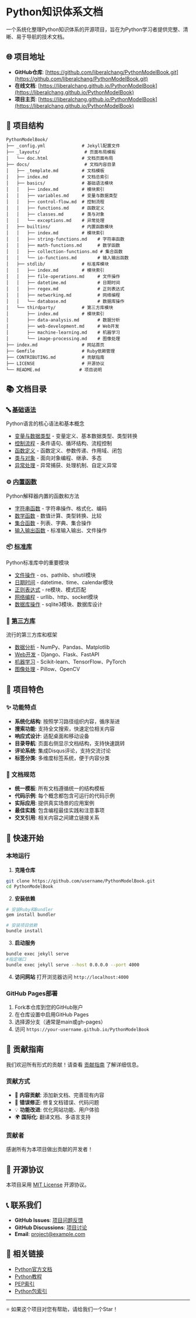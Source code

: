# Python知识体系文档

一个系统化整理Python知识体系的开源项目，旨在为Python学习者提供完整、清晰、易于导航的技术文档。

## 🌐 项目地址

- **GitHub仓库**: [https://github.com/liberalchang/PythonModelBook.git](https://github.com/liberalchang/PythonModelBook.git)
- **在线文档**: [https://liberalchang.github.io/PythonModelBook](https://liberalchang.github.io/PythonModelBook)
- **项目主页**: [https://liberalchang.github.io/PythonModelBook](https://liberalchang.github.io/PythonModelBook)

## 📁 项目结构

```
PythonModelBook/
├── _config.yml              # Jekyll配置文件
├── _layouts/                 # 页面布局模板
│   └── doc.html             # 文档页面布局
├── docs/                     # 文档内容目录
│   ├── _template.md         # 文档模板
│   ├── index.md             # 文档总索引
│   ├── basics/              # 基础语法模块
│   │   ├── index.md         # 模块索引
│   │   ├── variables.md     # 变量与数据类型
│   │   ├── control-flow.md  # 控制流程
│   │   ├── functions.md     # 函数定义
│   │   ├── classes.md       # 类与对象
│   │   └── exceptions.md    # 异常处理
│   ├── builtins/            # 内置函数模块
│   │   ├── index.md         # 模块索引
│   │   ├── string-functions.md    # 字符串函数
│   │   ├── math-functions.md      # 数学函数
│   │   ├── collection-functions.md # 集合函数
│   │   └── io-functions.md        # 输入输出函数
│   ├── stdlib/              # 标准库模块
│   │   ├── index.md         # 模块索引
│   │   ├── file-operations.md     # 文件操作
│   │   ├── datetime.md            # 日期时间
│   │   ├── regex.md               # 正则表达式
│   │   ├── networking.md          # 网络编程
│   │   └── database.md            # 数据库操作
│   └── thirdparty/          # 第三方库模块
│       ├── index.md         # 模块索引
│       ├── data-analysis.md       # 数据分析
│       ├── web-development.md     # Web开发
│       ├── machine-learning.md    # 机器学习
│       └── image-processing.md    # 图像处理
├── index.md                 # 网站首页
├── Gemfile                  # Ruby依赖管理
├── CONTRIBUTING.md          # 贡献指南
├── LICENSE                  # 开源协议
└── README.md               # 项目说明
```

## 📚 文档目录

### 🔤 [基础语法](docs/basics/)
Python语言的核心语法和基本概念
- [变量与数据类型](docs/basics/variables.md) - 变量定义、基本数据类型、类型转换
- [控制流程](docs/basics/control-flow.md) - 条件语句、循环结构、流程控制
- [函数定义](docs/basics/functions.md) - 函数定义、参数传递、作用域、闭包
- [类与对象](docs/basics/classes.md) - 面向对象编程、继承、多态
- [异常处理](docs/basics/exceptions.md) - 异常捕获、处理机制、自定义异常

### ⚙️ [内置函数](docs/builtins/)
Python解释器内置的函数和方法
- [字符串函数](docs/builtins/string-functions.md) - 字符串操作、格式化、编码
- [数学函数](docs/builtins/math-functions.md) - 数值计算、类型转换、比较
- [集合函数](docs/builtins/collection-functions.md) - 列表、字典、集合操作
- [输入输出函数](docs/builtins/io-functions.md) - 标准输入输出、文件操作

### 📦 [标准库](docs/stdlib/)
Python标准库中的重要模块
- [文件操作](docs/stdlib/file-operations.md) - os、pathlib、shutil模块
- [日期时间](docs/stdlib/datetime.md) - datetime、time、calendar模块
- [正则表达式](docs/stdlib/regex.md) - re模块、模式匹配
- [网络编程](docs/stdlib/networking.md) - urllib、http、socket模块
- [数据库操作](docs/stdlib/database.md) - sqlite3模块、数据库设计

### 🚀 [第三方库](docs/thirdparty/)
流行的第三方库和框架
- [数据分析](docs/thirdparty/data-analysis.md) - NumPy、Pandas、Matplotlib
- [Web开发](docs/thirdparty/web-development.md) - Django、Flask、FastAPI
- [机器学习](docs/thirdparty/machine-learning.md) - Scikit-learn、TensorFlow、PyTorch
- [图像处理](docs/thirdparty/image-processing.md) - Pillow、OpenCV

## 🎯 项目特色

### ✨ 功能特点
- **系统化结构**: 按照学习路径组织内容，循序渐进
- **搜索功能**: 支持全文搜索，快速定位相关内容
- **响应式设计**: 适配桌面和移动设备
- **目录导航**: 页面右侧显示文档结构，支持快速跳转
- **评论系统**: 集成Disqus评论，支持交流讨论
- **标签分类**: 多维度标签系统，便于内容分类

### 📖 文档规范
- **统一模板**: 所有文档遵循统一的结构模板
- **代码示例**: 每个概念都包含可运行的代码示例
- **实际应用**: 提供真实场景的应用案例
- **最佳实践**: 包含编程最佳实践和注意事项
- **交叉引用**: 相关内容之间建立链接关系

## 🚀 快速开始

### 本地运行

1. **克隆仓库**
```bash
git clone https://github.com/username/PythonModelBook.git
cd PythonModelBook
```

2. **安装依赖**
```bash
# 安装Ruby和Bundler
gem install bundler

# 安装项目依赖
bundle install
```

3. **启动服务**
```bash
bundle exec jekyll serve
#指定端口
bundle exec jekyll serve --host 0.0.0.0 --port 4000 
```

4. **访问网站**
打开浏览器访问 `http://localhost:4000`

### GitHub Pages部署

1. Fork本仓库到您的GitHub账户
2. 在仓库设置中启用GitHub Pages
3. 选择源分支（通常是main或gh-pages）
4. 访问 `https://your-username.github.io/PythonModelBook`

## 🤝 贡献指南

我们欢迎所有形式的贡献！请查看 [贡献指南](CONTRIBUTING.md) 了解详细信息。

### 贡献方式
- 📝 **内容贡献**: 添加新文档、完善现有内容
- 🐛 **错误修正**: 修复文档错误、代码问题
- 💡 **功能改进**: 优化网站功能、用户体验
- 🌍 **国际化**: 翻译文档、多语言支持

### 贡献者

感谢所有为本项目做出贡献的开发者！

<!-- 贡献者列表将自动生成 -->

## 📄 开源协议

本项目采用 [MIT License](LICENSE) 开源协议。

## 📞 联系我们

- **GitHub Issues**: [项目问题反馈](https://github.com/username/PythonModelBook/issues)
- **GitHub Discussions**: [项目讨论](https://github.com/username/PythonModelBook/discussions)
- **Email**: project@example.com

## 🔗 相关链接

- [Python官方文档](https://docs.python.org/3/)
- [Python教程](https://docs.python.org/3/tutorial/)
- [PEP索引](https://www.python.org/dev/peps/)
- [Python包索引](https://pypi.org/)

---

⭐ 如果这个项目对您有帮助，请给我们一个Star！